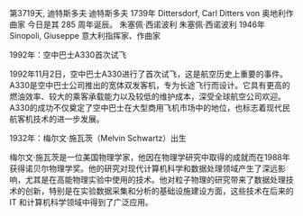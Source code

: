 第3719天, 迪特斯多夫
迪特斯多夫 1739年
Dittersdorf, Carl Ditters von 奥地利作曲家
今日是其 285 周年诞辰。
朱塞佩·西诺波利
朱塞佩·西诺波利 1946年
Sinopoli, Giuseppe 意大利指挥家、作曲家

1992年：空中巴士A330首次试飞

1992年11月2日，空中巴士A330进行了首次试飞，这是航空历史上重要的事件。A330是空中巴士公司推出的宽体双发客机，专为长途飞行而设计。它具有更高的燃油效率、较大的乘客承载能力以及较低的维护成本，深受全球航空公司欢迎。A330的成功不仅奠定了空中巴士在大型商用飞机市场中的地位，也标志着现代民航客机技术的进一步发展。

1932年：梅尔文·施瓦茨（Melvin Schwartz）出生

梅尔文·施瓦茨是一位美国物理学家，他因在物理学研究中取得的成就而在1988年获得诺贝尔物理学奖。他的研究对现代计算机科学和数据处理领域产生了深远影响，尤其是在高能物理实验中使用的技术。他对粒子物理的研究带来了数据处理技术的创新，特别是在实验数据采集和分析的基础设施建设方面，这些技术在后来的 IT 和计算机科学领域中得到了广泛应用。